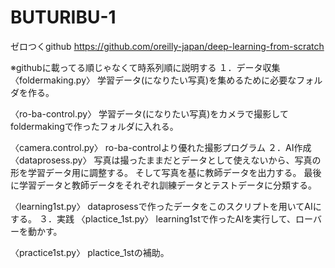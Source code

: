 # BUTURIBU-1
ゼロつくgithub https://github.com/oreilly-japan/deep-learning-from-scratch

※githubに載ってる順じゃなくて時系列順に説明する
１．データ収集
〈foldermaking.py〉
    学習データ(になりたい写真)を集めるために必要なフォルダを作る。

〈ro-ba-control.py〉
    学習データ(になりたい写真)をカメラで撮影してfoldermakingで作ったフォルダに入れる。

〈camera.control.py〉
    ro-ba-controlより優れた撮影プログラム
 ２．AI作成
〈dataprosess.py〉
    写真は撮ったままだとデータとして使えないから、写真の形を学習データ用に調整する。
    そして写真を基に教師データを出力する。
    最後に学習データと教師データをそれぞれ訓練データとテストデータに分類する。

〈learning1st.py〉
    dataprosessで作ったデータをこのスクリプトを用いてAIにする。
３．実践
〈plactice_1st.py〉
    learning1stで作ったAIを実行して、ローバーを動かす。

〈practice1st.py〉
    plactice_1stの補助。
